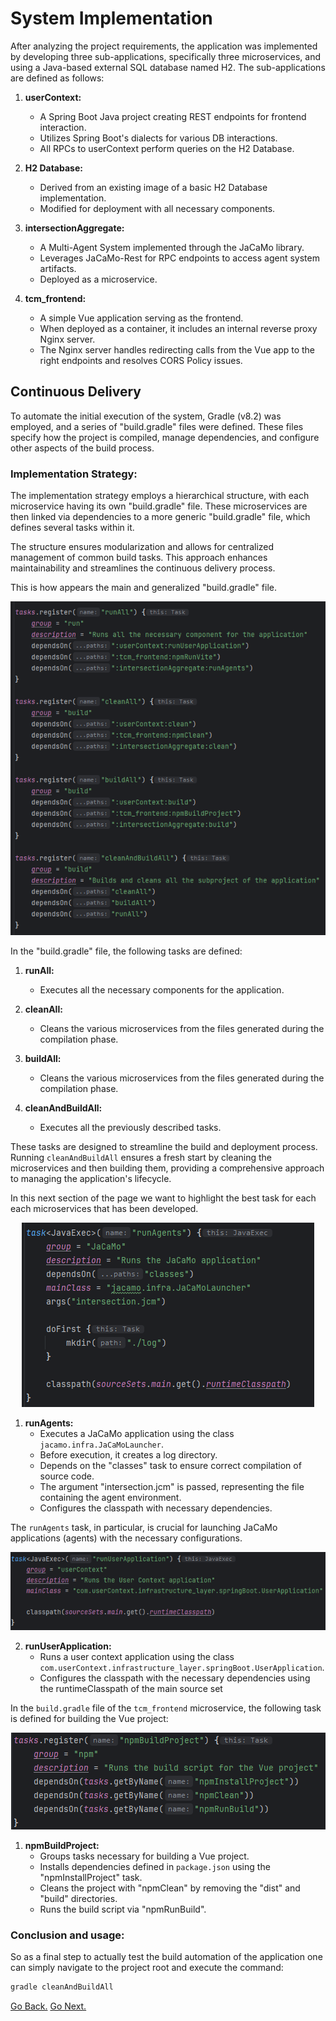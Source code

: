 # System Implementation

After analyzing the project requirements, the application was implemented by developing three sub-applications, specifically three microservices, and using a Java-based external SQL database named H2. The sub-applications are defined as follows:

1. **userContext:**
   - A Spring Boot Java project creating REST endpoints for frontend interaction.
   - Utilizes Spring Boot's dialects for various DB interactions.
   - All RPCs to userContext perform queries on the H2 Database.

2. **H2 Database:**
   - Derived from an existing image of a basic H2 Database implementation.
   - Modified for deployment with all necessary components.

3. **intersectionAggregate:**
   - A Multi-Agent System implemented through the JaCaMo library.
   - Leverages JaCaMo-Rest for RPC endpoints to access agent system artifacts.
   - Deployed as a microservice.

4. **tcm_frontend:**
   - A simple Vue application serving as the frontend.
   - When deployed as a container, it includes an internal reverse proxy Nginx server.
   - The Nginx server handles redirecting calls from the Vue app to the right endpoints and resolves CORS Policy issues.

## Continuous Delivery

To automate the initial execution of the system, Gradle (v8.2) was employed, and a series of "build.gradle" files were defined. These files specify how the project is compiled, manage dependencies, and configure other aspects of the build process.

### Implementation Strategy:

The implementation strategy employs a hierarchical structure, with each microservice having its own "build.gradle" file. These microservices are then linked via dependencies to a more generic "build.gradle" file, which defines several tasks within it.

The structure ensures modularization and allows for centralized management of common build tasks. This approach enhances maintainability and streamlines the continuous delivery process.

This is how appears the main and generalized "build.gradle" file.

<p align="center">
  <img src="./img/automation1.png" alt="./img/automation1.png"/>
</p>

In the "build.gradle" file, the following tasks are defined:

1. **runAll:**
   - Executes all the necessary components for the application.

2. **cleanAll:**
   - Cleans the various microservices from the files generated during the compilation phase.

3. **buildAll:**
   - Cleans the various microservices from the files generated during the compilation phase.

4. **cleanAndBuildAll:**
   - Executes all the previously described tasks.

These tasks are designed to streamline the build and deployment process. Running `cleanAndBuildAll` ensures a fresh start by cleaning the microservices and then building them, providing a comprehensive approach to managing the application's lifecycle.

In this next section of the page we want to highlight the best task for each each microservices that has been developed.

<p align="center">
  <img src="./img/automation2.png" alt="./img/automation2.png"/>
</p>

1. **runAgents:**
   - Executes a JaCaMo application using the class `jacamo.infra.JaCaMoLauncher`.
   - Before execution, it creates a log directory.
   - Depends on the "classes" task to ensure correct compilation of source code.
   - The argument "intersection.jcm" is passed, representing the file containing the agent environment.
   - Configures the classpath with necessary dependencies.

 The `runAgents` task, in particular, is crucial for launching JaCaMo applications (agents) with the necessary configurations.

<p align="center">
  <img src="./img/automation3.png" alt="./img/automation3.png"/>
</p>

2. **runUserApplication:**
   - Runs a user context application using the class `com.userContext.infrastructure_layer.springBoot.UserApplication`.
   - Configures the classpath with the necessary dependencies using the runtimeClasspath of the main source set

In the `build.gradle` file of the `tcm_frontend` microservice, the following task is defined for building the Vue project:

<p align="center">
  <img src="./img/automation4.png" alt="./img/automation4.png"/>
</p>

1. **npmBuildProject:**
   - Groups tasks necessary for building a Vue project.
   - Installs dependencies defined in `package.json` using the "npmInstallProject" task.
   - Cleans the project with "npmClean" by removing the "dist" and "build" directories.
   - Runs the build script via "npmRunBuild".

### Conclusion and usage:
So as a final step to actually test the build automation of the application one can simply navigate to the project root and execute the command:

```bash
gradle cleanAndBuildAll
```

[Go Back.](./index.md) [Go Next.](./CI.md)
